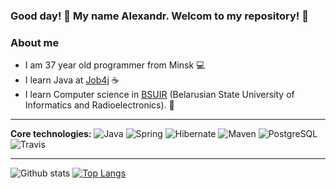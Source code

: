 ### Good day! 👋 My name Alexandr. Welcom to my repository! :metal:

### About me
* I am 37 year old programmer from Minsk :computer:
* I learn Java at [Job4j](https://job4j.ru/) :coffee:
* I learn Computer science in [BSUIR](https://www.bsuir.by/) (Belarusian State University of Informatics and Radioelectronics). :office:

-----------
<b>Core technologies:</b>
![Java](https://img.shields.io/badge/Java-%3E%3D%208-orange) 
![Spring](https://img.shields.io/badge/Spring-%3E%3D%205.0-green)
![Hibernate](https://img.shields.io/badge/Hibernate-%3E%3D%205.0-yellow)
![Maven](https://img.shields.io/badge/Maven-3-red)
![PostgreSQL](https://img.shields.io/badge/PostgreSQL-%3E%3D%209-blue)
![Travis](https://img.shields.io/badge/Travis-CI-succes)

-----------

![Github stats](https://github-readme-stats.vercel.app/api?username=zely20&hide=stars,prs,issues,contribs)
[![Top Langs](https://github-readme-stats.vercel.app/api/top-langs/?username=zely20&layout=compact)](https://github.com/zely20/github-readme-stats)
<!--
**zely20/zely20** is a ✨ _special_ ✨ repository because its `README.md` (this file) appears on your GitHub profile.

Here are some ideas to get you started:

- 🔭 I’m currently working on ...
- 🌱 I’m currently learning ...
- 👯 I’m looking to collaborate on ...
- 🤔 I’m looking for help with ...
- 💬 Ask me about ...
- 📫 How to reach me: ...
- 😄 Pronouns: ...
- ⚡ Fun fact: ...
-->
